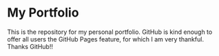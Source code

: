 # My Portfolio

This is the repository for my personal portfolio.  GitHub is kind enough to offer all users the GitHub Pages feature, for which I am very thankful.
Thanks GitHub!!
